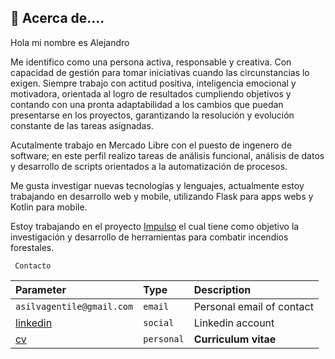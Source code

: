 ## 🚀 Acerca de....
Hola mi nombre es Alejandro

Me identifico como una persona activa, responsable y creativa. Con capacidad de gestión para tomar iniciativas cuando las circunstancias lo exigen. Siempre trabajo con actitud positiva, inteligencia emocional y motivadora, orientada al logro de resultados cumpliendo objetivos y contando con una pronta adaptabilidad a los cambios que puedan presentarse en los  proyectos, garantizando la resolución y evolución constante de las tareas asignadas. 

Acutalmente trabajo en Mercado Libre con el puesto de ingenero de software; en este perfil realizo tareas de análisis funcional, análisis de datos y desarrollo de scripts orientados a la automatización de procesos.

Me gusta investigar nuevas tecnologías y lenguajes, actualmente estoy trabajando en desarrollo web y mobile, utilizando Flask para apps webs y Kotlin para mobile.

Estoy trabajando en el proyecto [Impulso](https://github.com/ale-silva-gentile/impluso) el cual tiene como objetivo la investigación y desarrollo de herramientas para combatir incendios forestales.


```http
 Contacto
```
 | Parameter | Type     | Description                       |
| :-------- | :------- | :-------------------------------- |
| `asilvagentile@gmail.com`      | `email` | Personal email of contact |
| [linkedin](https://www.linkedin.com/in/alejandro-m-silva-gentile)| `social` | Linkedin account |
| [cv](https://docs.google.com/document/d/1to8Z_fZcz_A68M2E2moMY2N3fizpWwaDNhGXDaFmosA/edit?usp=sharing)| `personal` | **Curriculum vitae** |

